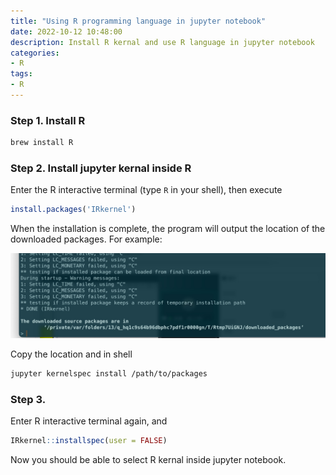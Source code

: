 ```yaml
---
title: "Using R programming language in jupyter notebook"
date: 2022-10-12 10:48:00
description: Install R kernal and use R language in jupyter notebook
categories: 
- R
tags:
- R
---
```




### Step 1. Install R

```sh
brew install R	
```

### Step 2. Install jupyter kernal inside R

Enter the R interactive terminal (type `R` in your shell), then execute 

```R
install.packages('IRkernel')
```

When the installation is complete, the program will output the location of the downloaded packages. For example: 

![](36_r_jupyter/downloaded_packages.jpg)

Copy the location and in shell

```sh
jupyter kernelspec install /path/to/packages
```

### Step 3.

Enter R interactive terminal again, and 

```R
IRkernel::installspec(user = FALSE)		
```

Now you should be able to select R kernal inside jupyter notebook.